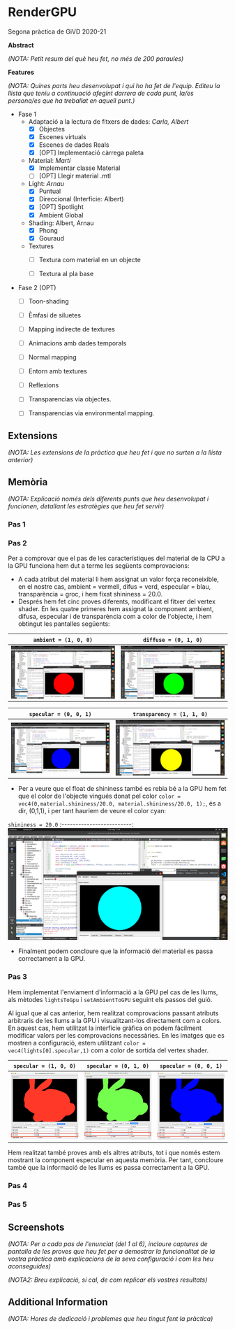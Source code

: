 # RenderGPU
Segona pràctica de GiVD 2020-21
    
**Abstract**

*(NOTA: Petit resum del què heu fet, no més de 200 paraules)*

**Features**

*(NOTA: Quines parts heu desenvolupat i qui ho ha fet de l'equip. Editeu la llista que teniu a continuació afegint darrera de cada punt, la/es persona/es que ha treballat en aquell punt.)*

- Fase 1
    - Adaptació a la lectura de fitxers de dades: *Carla, Albert*
        - [X] Objectes
        - [X] Escenes virtuals
        - [X] Escenes de dades Reals 
        - [X] [OPT] Implementació càrrega paleta
    - Material: *Martí*
        - [X] Implementar classe Material
        - [ ] [OPT] Llegir material .mtl
    - Light: *Arnau*
        - [X] Puntual
        - [X] Direccional (Interfície: Albert)
        - [X] [OPT] Spotlight
        - [X] Ambient Global
    - Shading: Albert, Arnau
        - [X] Phong
        - [X] Gouraud
    - Textures
        - [ ] Textura com material en un objecte
        - [ ] Textura al pla base
        

- Fase 2 (OPT)
    - [ ] Toon-shading
    - [ ] Èmfasi de siluetes
    - [ ] Mapping indirecte de textures
    - [ ] Animacions amb dades temporals
    - [ ] Normal mapping
    - [ ] Entorn amb textures
    - [ ] Reflexions
    - [ ] Transparencias via objectes.
    - [ ] Transparencias via environmental mapping.


## Extensions

*(NOTA: Les extensions de la pràctica que heu fet i que no surten a la llista anterior)*

## Memòria

*(NOTA: Explicació només dels diferents punts que heu desenvolupat i funcionen, detallant les estratègies que heu fet servir)*

### Pas 1

### Pas 2

Per a comprovar que el pas de les característiques del material de la CPU a la GPU funciona hem dut a terme les següents comprovacions:

- A cada atribut del material li hem assignat un valor força reconeixible, en el nostre cas, ambient = vermell, difus = verd, especular = blau, transparència = groc, i hem fixat shininess = 20.0.
- Després hem fet cinc proves diferents, modificant el fitxer del vertex shader. En les quatre primeres hem assignat la component ambient, difusa, especular i de transparència com a color de l'objecte, i hem obtingut les pantalles següents:

`ambient = (1, 0, 0)`        |  `diffuse = (0, 1, 0)`  
:-------------------------:|:-------------------------:
![ambient](readmeFiles/fase1-pas2/ambient.png)  |  ![diffuse](readmeFiles/fase1-pas2/diffuse.png)

`specular = (0, 0, 1)`        |  `transparency = (1, 1, 0)`  
:-------------------------:|:-------------------------:
![specular](readmeFiles/fase1-pas2/specular.png)  |  ![transparency](readmeFiles/fase1-pas2/transparency.png)

- Per a veure que el float de shininess també es rebia bé a la GPU hem fet que el color de l'objecte vingués donat pel color `color = vec4(0,material.shininess/20.0, material.shininess/20.0, 1);`, és a dir, (0,1,1), i per tant hauriem de veure el color cyan:

`shininess = 20.0`
:-------------------------:
![shininess](readmeFiles/fase1-pas2/shininess.png)

- Finalment podem concloure que la informació del material es passa correctament a la GPU.

### Pas 3

Hem implementat l'enviament d'informació a la GPU pel cas de les llums, als mètodes `lightsToGpu` i `setAmbientToGPU` seguint els passos del guió.

Al igual que al cas anterior, hem realitzat comprovacions passant atributs arbitraris de les llums a la GPU i visualitzant-los directament com a colors. En aquest cas, hem utilitzat la interfície gràfica on podem fàcilment modificar valors per les comprovacions necessàries. En les imatges que es mostren a configuració, estem utilitzant `color = vec4(lights[0].specular,1)` com a color de sortida del vertex shader.

`specular = (1, 0, 0)`        |  `specular = (0, 1, 0)`   |  `specular = (0, 0, 1)`  
:-------------------------:|:-------------------------:|:-------------------------:
![ambient](readmeFiles/fase1-pas3/lights_test_red.png)  |  ![diffuse](readmeFiles/fase1-pas3/lights_test_green.png) |  ![diffuse](readmeFiles/fase1-pas3/lights_test_blue.png)

Hem realitzat també proves amb els altres atributs, tot i que només estem mostrant la component especular en aquesta memòria. Per tant, concloure també que la informació de les llums es passa correctament a la GPU.

### Pas 4

### Pas 5


## Screenshots

*(NOTA: Per a cada pas de l'enunciat (del 1 al 6), incloure captures de pantalla de les proves que heu fet per a demostrar la funcionalitat de la vostra pràctica amb explicacions de la seva configuració i com les heu aconseguides)*

*(NOTA2: Breu explicació, si cal, de com replicar els vostres resultats)*

## Additional Information

*(NOTA: Hores de dedicació i problemes que heu tingut fent la pràctica)*
